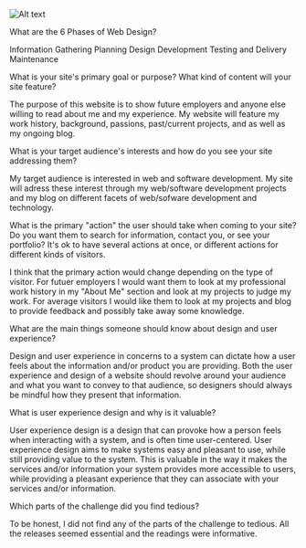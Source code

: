 ![Alt text](aalcesto23/phase-0/blob/master/week-2/imgs/site-map.png)



What are the 6 Phases of Web Design?

Information Gathering
Planning
Design
Development
Testing and Delivery
Maintenance

What is your site's primary goal or purpose? What kind of content will your site feature?

The purpose of this website is to show future employers and anyone else willing to read about me and my experience. My website will feature my work history, background, passions, past/current projects, and as well as my ongoing blog.

What is your target audience's interests and how do you see your site addressing them?

My target audience is interested in web and software development. My site will adress these interest through my web/software development projects and my blog on different facets of web/sofware development and technology.

What is the primary "action" the user should take when coming to your site? Do you want them to search for information, contact you, or see your portfolio? It's ok to have several actions at once, or different actions for different kinds of visitors.

I think that the primary action would change depending on the type of visitor. For futuer employers I would want them to look at my professional work history in my "About Me" section and look at my projects to judge my work. For average visitors I would like them to look at my projects and blog to provide feedback and possibly take away some knowledge.

What are the main things someone should know about design and user experience?

Design and user experience in concerns to a system can dictate how a user feels about the information and/or product you are providing. Both the user experience and design of a website should revolve around your audience and what you want to convey to that audience, so designers should always be mindful how they present that information.

What is user experience design and why is it valuable? 

User experience design is a design that can provoke how a person feels when interacting with a system, and is often time user-centered. User experience design aims to make systems easy and pleasant to use, while still providing value to the system. This is valuable in the way it makes the services and/or information your system provides more accessible to users, while providing a pleasant experience that they can associate with your services and/or information.

Which parts of the challenge did you find tedious?

To be honest, I did not find any of the parts of the challenge to tedious. All the releases seemed essential and the readings were informative.